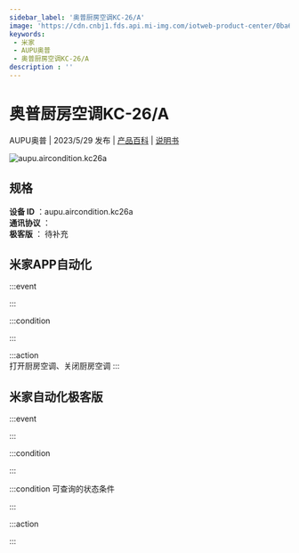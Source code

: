 ```yaml
---
sidebar_label: '奥普厨房空调KC-26/A'
image: 'https://cdn.cnbj1.fds.api.mi-img.com/iotweb-product-center/0ba65bf279d13f570642eec3aa1d9916_1682045810783.png?GalaxyAccessKeyId=AKVGLQWBOVIRQ3XLEW&Expires=9223372036854775807&Signature=yZzwXmfMijLXWEsl95g3pED0YLU='
keywords: 
 - 米家
 - AUPU奥普
 - 奥普厨房空调KC-26/A
description : ''
---
```

# 奥普厨房空调KC-26/A

AUPU奥普 | 2023/5/29 发布 | [产品百科](https://home.mi.com/webapp/content/baike/product/index.html?model=aupu.aircondition.kc26a/) | [说明书](https://home.mi.com/views/introduction.html?model=aupu.aircondition.kc26a&region=cn)

![aupu.aircondition.kc26a](https://cdn.cnbj1.fds.api.mi-img.com/iotweb-product-center/0ba65bf279d13f570642eec3aa1d9916_1682045810783.png?GalaxyAccessKeyId=AKVGLQWBOVIRQ3XLEW&Expires=9223372036854775807&Signature=yZzwXmfMijLXWEsl95g3pED0YLU=)

## 规格  
> 
**设备 ID** ：aupu.aircondition.kc26a  
**通讯协议** ：  
**极客版**  ： 待补充 


## 米家APP自动化  

:::event  

:::

:::condition  

:::

:::action   
打开厨房空调、关闭厨房空调
:::

## 米家自动化极客版  

:::event  

:::

:::condition  

:::

:::condition 可查询的状态条件  

:::

:::action  

:::

        
